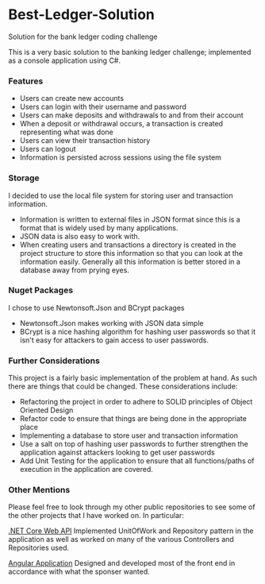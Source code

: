 # Best-Ledger-Solution
Solution for the bank ledger coding challenge

This is a very basic solution to the banking ledger challenge; implemented as a console application using C#.

### Features
* Users can create new accounts
* Users can login with their username and password
* Users can make deposits and withdrawals to and from their account
* When a deposit or withdrawal occurs, a transaction is created representing what was done
* Users can view their transaction history
* Users can logout
* Information is persisted across sessions using the file system

### Storage
I decided to use the local file system for storing user and transaction information. 
* Information is written to external files in JSON format since this is a format that is widely used by many applications. 
* JSON data is also easy to work with.
* When creating users and transactions a directory is created in the project structure to store this information so that you can look at the information easily. Generally all this information is better stored in a database away from prying eyes.

### Nuget Packages
I chose to use Newtonsoft.Json and BCrypt packages
* Newtonsoft.Json makes working with JSON data simple
* BCrypt is a nice hashing algorithm for hashing user passwords so that it isn't easy for attackers to gain access to user passwords.

### Further Considerations
This project is a fairly basic implementation of the problem at hand. As such there are things that could be changed. These considerations include:
* Refactoring the project in order to adhere to SOLID principles of Object Oriented Design
* Refactor code to ensure that things are being done in the appropriate place
* Implementing a database to store user and transaction information
* Use a salt on top of hashing user passwords to further strengthen the application against attackers looking to get user passwords
* Add Unit Testing for the application to ensure that all functions/paths of execution in the application are covered.

### Other Mentions
Please feel free to look through my other public repositories to see some of the other projects that I have worked on. In particular:

[.NET Core Web API](https://github.com/cs-capstone-team-c/synchrolean-server)
Implemented UnitOfWork and Repository pattern in the application as well as worked on many of the various Controllers and Repositories used.

[Angular Application](https://github.com/cs-capstone-team-c/synchrolean-web-app)
Designed and developed most of the front end in accordance with what the sponser wanted.
